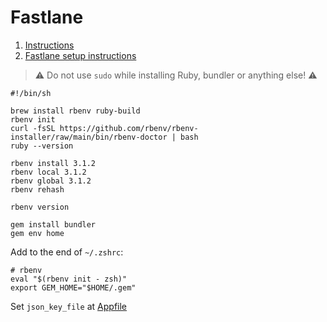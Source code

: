 # Fastlane

1. [Instructions](https://github.com/rbenv/rbenv#readme)
2. [Fastlane setup instructions](https://docs.fastlane.tools/getting-started/android/setup/)

> ⚠️ Do not use `sudo` while installing Ruby, bundler or anything else! ⚠️

```shell
#!/bin/sh

brew install rbenv ruby-build
rbenv init
curl -fsSL https://github.com/rbenv/rbenv-installer/raw/main/bin/rbenv-doctor | bash
ruby --version

rbenv install 3.1.2
rbenv local 3.1.2
rbenv global 3.1.2
rbenv rehash

rbenv version

gem install bundler
gem env home
```

Add to the end of `~/.zshrc`:

```shell
# rbenv
eval "$(rbenv init - zsh)"
export GEM_HOME="$HOME/.gem"
```

Set `json_key_file` at [Appfile](../fastlane/Appfile)
